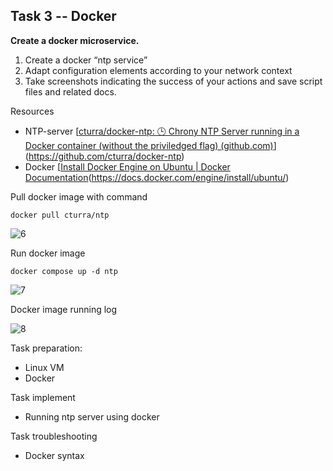 ## Task 3 -- Docker
**Create a docker microservice.**

 1. Create a docker “ntp service”
 2. Adapt configuration elements according to your network context
 3. Take screenshots indicating the success of your actions and save script files and related docs.

Resources

- NTP-server [[cturra/docker-ntp: 🕒 Chrony NTP Server running in a Docker container (without the priviledged flag) (github.com)](https://github.com/cturra/docker-ntp)](https://github.com/cturra/docker-ntp)
 - Docker [[Install Docker Engine on Ubuntu | Docker Documentation](https://docs.docker.com/engine/install/ubuntu/)(https://docs.docker.com/engine/install/ubuntu/)
 
Pull docker image with command 

`docker pull cturra/ntp`

![6](https://user-images.githubusercontent.com/46795818/192135491-988ca2d8-7829-428f-b1a3-9201be96c98b.png)

Run docker image

`docker compose up -d ntp`

![7](https://user-images.githubusercontent.com/46795818/192135632-b4ed1a12-2764-485e-8af5-a305831211f4.png)

Docker image running log

![8](https://user-images.githubusercontent.com/46795818/192135888-6df4edd7-9df7-4ffd-a4e4-0feaae5ab603.png)

Task preparation:

 - Linux VM
 - Docker

Task implement

 - Running ntp server using docker

Task troubleshooting

 - Docker syntax
